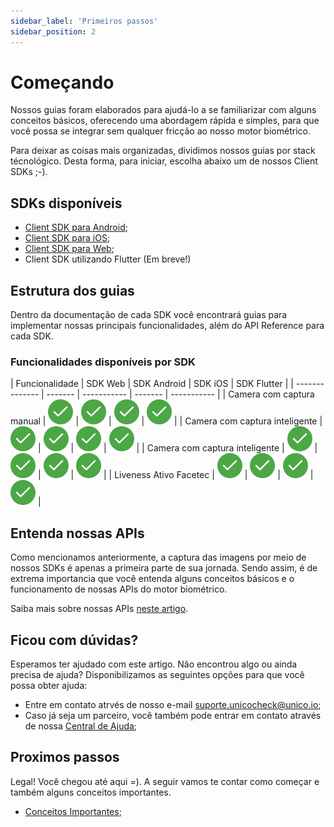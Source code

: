 ```yaml
---
sidebar_label: 'Primeiros passos'
sidebar_position: 2
---
```


# Começando

Nossos guias foram elaborados para ajudá-lo a se familiarizar com alguns conceitos básicos, oferecendo uma abordagem rápida e simples, para que você possa se integrar sem qualquer fricção ao nosso motor biométrico.

Para deixar as coisas mais organizadas, dividimos nossos guias por stack técnológico. Desta forma, para iniciar, escolha abaixo um de nossos Client SDKs ;-).

## SDKs disponíveis

- [Client SDK para Android](guias/android/overview);
- [Client SDK para iOS](guias/iOS/overview);
- [Client SDK para Web](guias/web/overview);
- Client SDK utilizando Flutter (Em breve!)

## Estrutura dos guias

Dentro da documentação de cada SDK você encontrará guias para implementar nossas principais funcionalidades, além do API Reference para cada SDK.

### Funcionalidades disponíveis por SDK

<div className="compatibility-table">

| Funcionalidade | SDK Web | SDK Android | SDK iOS | SDK Flutter |
| -------------- | ------- | ----------- | ------- | ----------- |
| Camera com captura manual | ![Supported](/img/icons/yes.svg) | ![Supported](/img/icons/yes.svg) | ![Supported](/img/icons/yes.svg) | ![Supported](/img/icons/yes.svg) |
| Camera com captura inteligente | ![Supported](/img/icons/yes.svg) | ![Supported](/img/icons/yes.svg) | ![Supported](/img/icons/yes.svg) | ![Supported](/img/icons/yes.svg) |
| Camera com captura inteligente | ![Supported](/img/icons/yes.svg) | ![Supported](/img/icons/yes.svg) | ![Supported](/img/icons/yes.svg) | ![Supported](/img/icons/yes.svg) |
| Liveness Ativo Facetec | ![Supported](/img/icons/yes.svg) | ![Supported](/img/icons/yes.svg) | ![Supported](/img/icons/yes.svg) | ![Supported](/img/icons/yes.svg) |

</div>

## Entenda nossas APIs

Como mencionamos anteriormente, a captura das imagens por meio de nossos SDKs é apenas a primeira parte de sua jornada. Sendo assim, é de extrema importancia que você entenda alguns conceitos básicos e o funcionamento de nossas APIs do motor biométrico.

Saiba mais sobre nossas APIs [neste artigo](conceitos-importantes).

## Ficou com dúvidas?

Esperamos ter ajudado com este artigo. Não encontrou algo ou ainda precisa de ajuda? Disponibilizamos as seguintes opções para que você possa obter ajuda:

- Entre em contato atrvés de nosso e-mail [suporte.unicocheck@unico.io](mailto:suporte.unicocheck@unico.io);
- Caso já seja um parceiro, você também pode entrar em contato através de nossa [Central de Ajuda](https://ajuda.unico.io/hc/pt-br/categories/360002344171);

## Proximos passos

Legal! Você chegou até aqui =). A seguir vamos te contar como começar e também alguns conceitos importantes.

- [Conceitos Importantes](conceitos-importantes);

